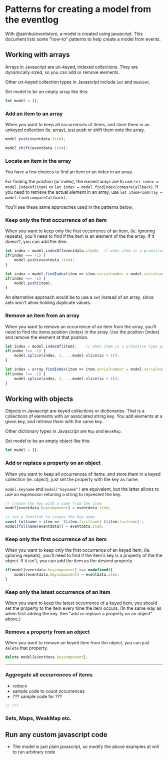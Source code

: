 # Patterns for creating a model from the eventlog
With @aeinbu/eventstore, a model is created using javascript.
This document lists some "how-to" patterns to help create a model from events.

## Working with arrays
Arrays in Javascript are un-keyed, indexed collections. They are dynamically sized, so you can add or remove elements.

Other un-keyed collection types in Javascript include `Set` and `WeakSet`.

Set model to be an empty array like this:
``` javascript
let model = [];
```


### Add an item to an array
When you want to keep all occurrences of items, and store them in an unkeyed collection (ie. array),
just push or shift them onto the array.

``` javascript
model.push(eventdata.item);
```
``` javascript
model.shift(eventdata.item);
```

### Locate an item in the array
You have a few choices to find an item or an index in an array.

For finding the position (or index), the easiest ways are to use `let index = model.indexOf(item)` or `let index = model.findIndex(compareCallback)`.
If you need to retrieve the actual element in an array, use `let itemFromArray = model.find(compareCallback)`.

You'll see these same approaches used in the patterns below.

### Keep only the first occurrence of an item
When you want to keep only the first occurrence of an item, (ie. ignoring repeats), you'll need to
find if the item is an element of the the array. If it doesn't, you can add the item.

``` javascript
let index = model.indexOf(eventdata.item);	// when item is a primitive type you can use .indexOf to find the index of an element
if(index === -1) {
	model.push(eventdata.item);
}
```

``` javascript
let index = model.findIndex(item => item.serialnumber = model.serialnumber);	// when item is a complex, you're in charge of writing the comparer to use with .findIndex.
if(index === -1) {
	model.push(item);
}
```

An alternative approach would be to use a `Set` instead of an array, since sets won't allow holding duplicate values.

### Remove an item from an array
When you want to remove an occurrence of an item from the array, you'll need to find the items position (index) in
the array. Use the position (index) and remove the element at that position.

``` javascript
let index = model.indexOf(item);	// when item is a primitive type you can use .indexOf to find the index of an element
if(index !== -1) {
	model.splice(index, 1, ...model.slice(ix + 1));
}
```

``` javascript
let index = array.findIndex(item => item.serialnumber = model.serialnumber);	// when item is a complex, you're in charge of writing the comparer to use with .findIndex.
if(index !== -1) {
	model.splice(index, 1, ...model.slice(ix + 1));
}
```






## Working with objects
Objects in Javascript are keyed collections or dictionaries. That is a collections of elements with an associated string key.
You add elements at a given key, and retrieve them with the same key.

Other dictionary types in Javascript are `Map` and `WeakMap`.

Set model to be an empty object like this:
``` javascript
let model = {};
```

### Add or replace a property on an object
When you want to keep all occurrences of items, and store them in a keyed collection (ie. object),
just set the property with the key as name.

`model.keyname` and `model["keyname"]` are equivalent, but the latter allows to use an expression retuning a string to represent the key.

``` javascript
// create the key with a name from the item
model[eventdata.keycomponent] = eventdata.item;
```

``` javascript
// run a function to create the key name
const fullname = item => `${item.firstname} ${item.lastname}`;
model[fullname(eventdata)] = eventdata.item;
```

### Keep only the first occurrence of an item
When you want to keep only the first occurrence of an keyed item, (ie. ignoring repeats), you'll need to
find if the item's key is a property of the the object. If it isn't, you can add the item as the desired property.

``` javascript
if(model[eventdata.keycomponent] === undefined){
	model[eventdata.keycomponent] = eventdata.item;
}
```

### Keep only the latest occurrence of an item
When you want to keep the latest occurrence of a keyed item, you should set the property to the item every time the
item occurs. (In the same way as when first adding the key. See "add or replace a property on an object" above.)

### Remove a property from an object
When you want to remove an keyed item from the object, you can just `delete` that property.

``` javascript
delete model[eventdata.keycomponent];
```



---


### Aggregate all occurrences of items
- reduce
- sample code to count occurrences
- ??? sample code for ???
``` javascript
// ???
```

### Sets, Maps, WeakMap etc.


## Run any custom javascript code
- The model is just plain javascript, so modify the above examples at will to run arbitrary code
